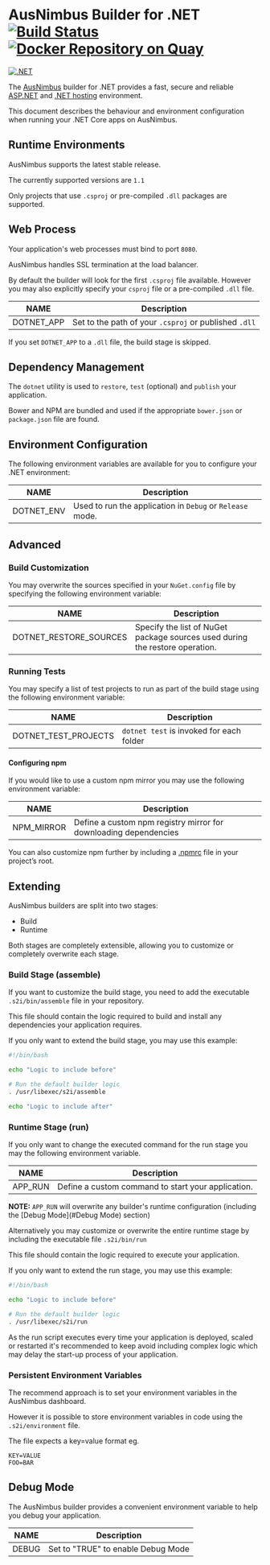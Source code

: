 # AusNimbus Builder for .NET [![Build Status](https://travis-ci.org/ausnimbus/s2i-dotnet.svg?branch=master)](https://travis-ci.org/ausnimbus/s2i-dotnet) [![Docker Repository on Quay](https://quay.io/repository/ausnimbus/s2i-dotnet/status "Docker Repository on Quay")](https://quay.io/repository/ausnimbus/s2i-dotnet)

[![.NET](https://user-images.githubusercontent.com/2239920/27292957-5a162312-5558-11e7-999e-a6abb05e2c90.jpg)](https://www.ausnimbus.com.au/)

The [AusNimbus](https://www.ausnimbus.com.au/) builder for .NET provides a fast, secure and reliable [ASP.NET](https://www.ausnimbus.com.au/apps/aspnet-hosting/) and [.NET hosting](https://www.ausnimbus.com.au/languages/dotnet-hosting/) environment.

This document describes the behaviour and environment configuration when running your .NET Core apps on AusNimbus.

## Runtime Environments

AusNimbus supports the latest stable release.

The currently supported versions are `1.1`

Only projects that use `.csproj` or pre-compiled `.dll` packages are supported.

## Web Process

Your application's web processes must bind to port `8080`.

AusNimbus handles SSL termination at the load balancer.

By default the builder will look for the first `.csproj` file available. However you may also explicitly specify your `csproj` file or a pre-compiled `.dll` file.

NAME       | Description
-----------|-------------
DOTNET_APP | Set to the path of your `.csproj` or published `.dll`

If you set `DOTNET_APP` to a `.dll` file, the build stage is skipped.

## Dependency Management

The `dotnet` utility is used to `restore`, `test` (optional) and `publish` your application.

Bower and NPM are bundled and used if the appropriate `bower.json` or `package.json` file are found.

## Environment Configuration

The following environment variables are available for you to configure your .NET environment:

NAME        | Description
------------|-------------
DOTNET_ENV  | Used to run the application in `Debug` or `Release` mode.

## Advanced

### Build Customization

You may overwrite the sources specified in your `NuGet.config` file by specifying the following environment variable:

NAME                   | Description
-----------------------|-------------
DOTNET_RESTORE_SOURCES | Specify the list of NuGet package sources used during the restore operation.

### Running Tests

You may specify a list of test projects to run as part of the build stage using the following environment variable:

NAME                  | Description   
----------------------|-------------------
DOTNET_TEST_PROJECTS  | `dotnet test` is invoked for each folder

#### Configuring npm

If you would like to use a custom npm mirror you may use the following environment variable:

NAME        | Description
------------|-------------
NPM_MIRROR  | Define a custom npm registry mirror for downloading dependencies

You can also customize npm further by including a [.npmrc](https://docs.npmjs.com/files/npmrc) file in your project’s root.

## Extending

AusNimbus builders are split into two stages:

- Build
- Runtime

Both stages are completely extensible, allowing you to customize or completely overwrite each stage.

### Build Stage (assemble)

If you want to customize the build stage, you need to add the executable `.s2i/bin/assemble` file in your repository.

This file should contain the logic required to build and install any dependencies your application requires.

If you only want to extend the build stage, you may use this example:

```sh
#!/bin/bash

echo "Logic to include before"

# Run the default builder logic
. /usr/libexec/s2i/assemble

echo "Logic to include after"
```

### Runtime Stage (run)

If you only want to change the executed command for the run stage you may the following environment variable.

NAME        | Description
------------|-------------
APP_RUN     | Define a custom command to start your application.

**NOTE:** `APP_RUN` will overwrite any builder's runtime configuration (including the [Debug Mode](#Debug Mode) section)

Alternatively you may customize or overwrite the entire runtime stage by including the executable file `.s2i/bin/run`

This file should contain the logic required to execute your application.

If you only want to extend the run stage, you may use this example:

```sh
#!/bin/bash

echo "Logic to include before"

# Run the default builder logic
. /usr/libexec/s2i/run
```

As the run script executes every time your application is deployed, scaled or restarted it's recommended to keep avoid including complex logic which may delay the start-up process of your application.

### Persistent Environment Variables

The recommend approach is to set your environment variables in the AusNimbus dashboard.

However it is possible to store environment variables in code using the `.s2i/environment` file.

The file expects a key=value format eg.

```
KEY=VALUE
FOO=BAR
```

## Debug Mode

The AusNimbus builder provides a convenient environment variable to help you debug your application.

NAME        | Description
------------|-------------
DEBUG       | Set to "TRUE" to enable Debug Mode

